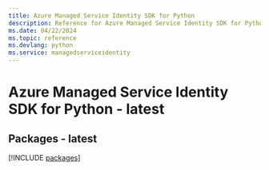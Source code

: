 ```yaml
---
title: Azure Managed Service Identity SDK for Python
description: Reference for Azure Managed Service Identity SDK for Python
ms.date: 04/22/2024
ms.topic: reference
ms.devlang: python
ms.service: managedserviceidentity
---
```

# Azure Managed Service Identity SDK for Python - latest
## Packages - latest
[!INCLUDE [packages](managed-service-identity-index.md)]